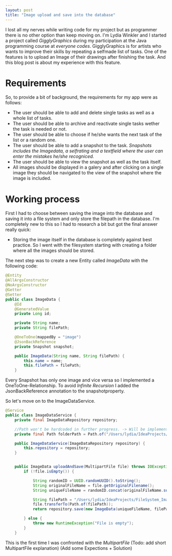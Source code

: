 ```yaml
---
layout: post
title: "Image upload and save into the database"
---
```

I lost all my nerves while writing code for my project but as programmer there is no other option than keep moving on.
I'm Lydia Winkler and I started a project called *GigglyGraphics* during my participation at the Java programming course at *everyone codes*. GigglyGraphics is for artists who wants to improve their skills by repeating a selfmade list of tasks. One of the features is to upload an Image of their drawings after finishing the task. And this blog post is about my experience with this feature.

# Requirements

So, to provide a bit of background, the requirements for my app were as follows:
- The user should be able to add and delete single tasks as well as a whole list of tasks.
- The user should be able to archive and reactivate single tasks wether the task is needed or not.
- The user should be able to choose if he/she wants the next task of the list or a random one.
- The user should be able to add a snapshot to the task.
    *Snapshots includes the Imagedata, a selfrating and a textfield where the user can enter the mistakes he/she recogniced.*
- The user should be able to view the snapshot as well as the task itself.
- All images should be displayed in a galery and after clicking on a single image they should be navigated to the view of the snapshot where the image is included.

# Working process

First I had to choose between saving the image into the database and saving it into a file system and only store the filepath in the database.
I'm completely new to this so I had to research a bit but got the final answer really quick:
- Storing the image itself in the database is completely against best practice.
So I went with the filesystem starting with creating a folder where all the images should be stored.

The next step was to create a new Entity called *ImageData* with the following code:
```java
@Entity
@AllArgsConstructor
@NoArgsConstructor
@Getter
@Setter
public class ImageData {
    @Id
    @GeneratedValue
    private Long id;

    private String name;
    private String filePath;

    @OneToOne(mappedBy = "image")
    @JsonBackReference
    private Snapshot snapshot;

    public ImageData(String name, String filePath) {
        this.name = name;
        this.filePath = filePath;
    }
```

Every Snapshot has only one image and vice versa so I implemented a OneToOne-Relationship. To avoid *Infinite Recursion* I added the JsonBackReference annotation to the snapshotproperty.

So let's move on to the ImageDataService.
```java
@Service
public class ImageDataService {
    private final ImageDataRepository repository;

    //Path won't be hardcoded in further progress. -> Will be implemented in the application properties.
    private final Path folderPath = Path.of("/Users/lydia/IdeaProjects/FileSystem_Images/");

    public ImageDataService(ImageDataRepository repository) {
        this.repository = repository;
    }


    public ImageData uploadAndSave(MultipartFile file) throws IOException {
        if (!file.isEmpty()) {

            String randomID = UUID.randomUUID().toString();
            String originalFileName = file.getOriginalFilename();
            String uniqueFileName = randomID.concat(originalFileName.substring(originalFileName.lastIndexOf(".")));

            String filePath = "/Users/lydia/IdeaProjects/FileSystem_Images/" + uniqueFileName;
            file.transferTo(Path.of(filePath));
            return repository.save(new ImageData(uniqueFileName, filePath));

        } else {
            throw new RuntimeException("File is empty");
        }
    }
```
This is the first time I was confronted with the *MultipartFile*
(Todo: add short MultipartFile explanation)
(Add some Expections + Solution)


